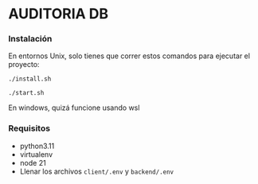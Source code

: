 # AUDITORIA DB
### Instalación 
En entornos Unix, solo tienes que correr estos comandos para ejecutar el proyecto:

```
./install.sh
```

```
./start.sh
```
En windows, quizá funcione usando wsl
### Requisitos
- python3.11
- virtualenv
- node 21
- Llenar los archivos ```client/.env``` y ```backend/.env```